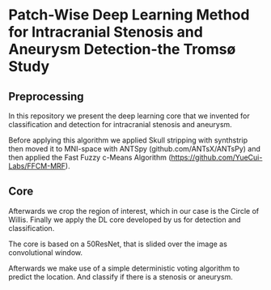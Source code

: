 # Patch-Wise Deep Learning Method for Intracranial Stenosis and Aneurysm Detection-the Tromsø Study

## Preprocessing
In this repository we present the deep learning core that we invented for classification and detection for intracranial stenosis and aneurysm.

Before applying this algorithm we applied Skull stripping with synthstrip then moved it to MNI-space with ANTSpy (github.com/ANTsX/ANTsPy) and then applied the Fast Fuzzy c-Means Algorithm (https://github.com/YueCui-Labs/FFCM-MRF).


## Core
Afterwards we crop the region of interest, which in our case is the Circle of Willis. Finally we apply the DL core developed by us for detection and classification. 

The core is based on a 50ResNet, that is slided over the image as convolutional window.

Afterwards we make use of a simple deterministic voting algorithm to predict the location. And classify if there is a stenosis or aneurysm. 
